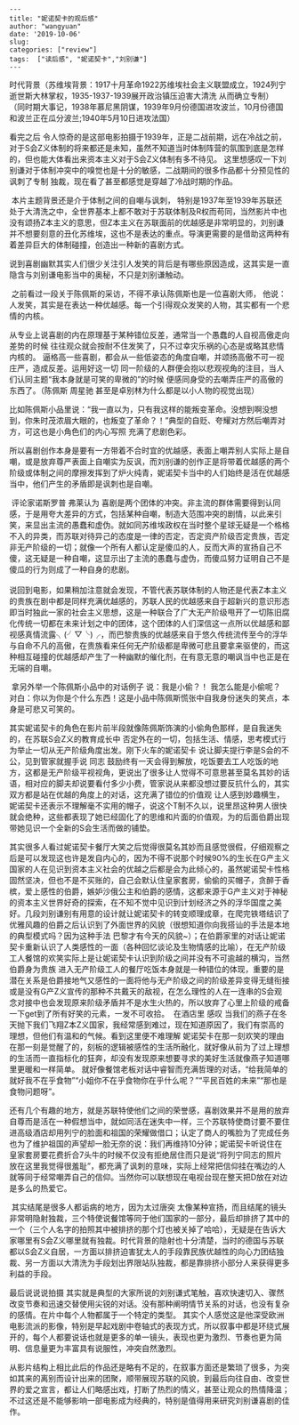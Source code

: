 ```
---
title: "妮诺契卡的观后感"
author: "wangyuan"
date: '2019-10-06'
slug: 
categories: ["review"]
tags:  ["读后感", "妮诺契卡","刘别谦"]
---
```

时代背景（苏维埃背景：1917十月革命1922苏维埃社会主义联盟成立，1924列宁逝世斯大林掌权，1935-1937-1939展开政治镇压迫害大清洗 从而确立专制）
（同时期大事记，1938年慕尼黑阴谋，1939年9月份德国进攻波兰，10月份德国和波兰正在瓜分波兰;1940年5月10日进攻法国）

看完之后
        令人惊奇的是这部电影拍摄于1939年，正是二战前期，远在冷战之前，对于S会Z义体制的将来都还是未知，虽然不知道当时体制阵营的氛围到底是怎样的，但也能大体看出来资本主义对于S会Z义体制有多不待见。
        这里想感叹一下刘别谦对于体制冲突中的嗅觉也是十分的敏感，二战期间的很多作品都十分预见性的讽刺了专制 独裁，现在看了甚至都感觉是穿越了冷战时期的作品。

​        本片主题背景还是介于体制之间的自嘲与讽刺， 特别是1937年至1939年苏联还处于大清洗之中，全世界基本上都不敢对于苏联体制及R权而苟同，当然影片中也没有颂扬Z本主义的意思，但Z本主义在苏联面前的优越感是非常明显的，刘别谦并不想要刻意的丑化苏维埃，这也不是表达的重点。导演更需要的是借助这两种有着差异巨大的体制碰撞，创造出一种新的喜剧方式。

​        说到喜剧幽默其实人们很少关注引人发笑的背后是有哪些原因造成，这其实是一直隐含与刘别谦电影当中的奥秘，不只是刘别谦触动。

​        之前看过一段关于陈佩斯的采访，不得不承认陈佩斯也是一位喜剧大师，
​        他说：人发笑，其实是在表达一种优越感。每一个引得观众发笑的人物，其实都有一个悲情的内核。

​        从专业上说喜剧的内在原理基于某种错位反差，通常当一个愚蠢的人自视高傲走向差势的时候 往往观众就会按耐不住发笑了，只不过幸灾乐祸的心态是或略其悲情内核的。
​       逼格高一些喜剧，都会从一些低姿态的角度自嘲，并颂扬高傲不可一视庄严，造成反差。运用好这一切 同一阶级的人群便会抱以悲观视角的注目，当人们认同主题“我本身就是可笑的卑微的”的时候 便感同身受的去嘲弄庄严的高傲的东西了。（陈佩斯 周星驰 甚至是卓别林为什么都是以小人物的视觉出现）

​        比如陈佩斯小品里说：“我一直以为，只有我这样的能叛变革命。没想到啊没想到，你朱时茂浓眉大眼的，也叛变了革命？！”典型的自贬、夸耀对方然后嘲弄对方，可这也是小角色们的内心写照 充满了悲剧色彩。

​       所以喜剧创作本身是要有一方带着不合时宜的优越感，表面上嘲弄别人实际上是自嘲，或是放弃尊严表面上自嘲实为反讽，而刘别谦的创作正是将带着优越感的两个阶级或体制之间的摩擦发挥到了炉火纯青，妮诺契卡当中的人们始终是活在优越感当中，他们产生的矛盾即是讽刺也是自嘲。

​       评论家诺斯罗普 弗莱认为 喜剧是两个团体的冲突。非主流的群体需要得到认同感，于是用夸大差异的方式，包括某种自嘲，制造大范围冲突的剧情，以此来引笑，来显出主流的愚蠢和虚伪。就如同苏维埃政权在当时整个星球无疑是一个格格不入的异类，而苏联对待异己的态度是一律的否定，否定资产阶级否定贵族，否定非无产阶级的一切；就像一个所有人都认定是傻瓜的人，反而大声的宣扬自己不傻，这无疑是一种自嘲，这显示出了主流的愚蠢与虚伪，而傻瓜努力证明自己不是傻瓜的行为则成了一种自身的悲剧。
​     
​     
​        说回到电影，如果稍加注意就会发现，不管代表苏联体制的人物还是代表Z本主义的贵族在剧中都是同样充满优越感的，苏联人民的优越感来自于超新兴的意识形态即当时独此一家的社会主义思想，这是一种联合了广大无产阶级甩开了一切陈旧腐化传统一切都在未来计划之中的团体，这个团体的人们深信这一点所以优越感和鄙视感真情流露╮(╯▽╰)╭，而巴黎贵族的优越感来自于悠久传统流传至今的浮华与自命不凡的高傲，在贵族看来任何无产阶级都是卑微可悲且要拿来驱使的，而这种相互碰撞的优越感却产生了一种幽默的催化剂，在有意无意的嘲讽当中也正是在无端的自嘲。

​        拿另外举一个陈佩斯小品中的对话例子 说：我是小偷？！ 我怎么能是小偷呢？ 对白：你以为你是个什么东西！这是小品中陈佩斯慌张中自我身份迷失的笑点，本身是可悲又可笑的。

​        其实妮诺契卡的角色在影片前半段就像陈佩斯饰演的小偷角色那样，是自我迷失的，在苏联S会Z义的教育成长中 否定外在的一切，包括生活、情感，思考模式行为举止一切从无产阶级角度出发。
​        刚下火车的妮诺契卡 说让脚夫提行李是S会的不公，见到管家就握手说 同志 鼓励终有一天会得到解放，吃饭要去工人吃饭的地方，这都是无产阶级平视视角，更说出了很多让人觉得不可意思甚至莫名其妙的话语，
​        相对应的脚夫却说要看付多少小费，管家说从来都没想过要反抗什么的，其实双方都是站在优越的角度上的对话，这充满了错位的价值观 让人感到妙趣横生，妮诺契卡还表示不理解毫不实用的帽子，说这个T制不久以，说里昂这种男人很快就会绝种，这些都表现了她已经固化了的思维和片面的价值观，为的后面伯爵出现带她见识一个全新的S会生活而做的铺垫。

​        其实很多人看过妮诺契卡餐厅大笑之后觉得很莫名其妙而且感觉很假，仔细观察之后是可以发现这也许是发自内心的，因为不得不说那个时候90%的生长在G产主义国家的人在见识到资本主义社会的优越之后都是会为此倾心的，虽然妮诺契卡性格固然坚决，但也不是不买账的，自己会默认住皇家套房，偷偷的买帽子，贪醉于香槟，爱上感性的伯爵，嫉妒沙俄公主和伯爵的感情，这都来源于G产主义对于神秘的资本主义世界好奇的探索，在不知不觉中见识到计划经济之外的浮华国度之美好。
​        几段刘别谦别有用意的设计就让妮诺契卡的转变顺理成章，在爬完铁塔结识了优雅风趣的伯爵之后认识到了外面世界的风貌（很想知道你向我搭讪的手法是本地的典型模式吗？因为这种手法 巴黎才有今天的风貌~）；在伯爵家里的对话让妮诺契卡重新认识了人类感性的一面（各种回忆谈论及生物情感的比喻），在无产阶级工人餐馆的欢笑实际上是让妮诺契卡认识到阶级之间并没有不可逾越的横沟，
​        当然伯爵身为贵族 进入无产阶级工人的餐厅吃饭本身就是一种错位的体现，重要的是潜在关系是伯爵接地气又感性的一面将他与无产阶级之间的阶级差异变得无缝衔接或是没有G产Z义宣传的那种不共戴天的敌视，在怎么理性的人在一连串的S会观念对接中也会发现原来阶级矛盾并不是水生火热的，所以放弃了心里上阶级的戒备 一下get到了所有好笑的元素，一发不可收拾。
​           在酒店里 感叹 当我们的燕子在冬天抛下我们飞翔Z本Z义国家，我经常感到难过，现在知道原因了，我们有崇高的理想，但他们有温和的气候。看到这里便不难理解 妮诺契卡在那一刻欢笑的理由 在那一刻是觉醒了的，刻板的逻辑被感性的生活所融化，就好像从前为了过上理想的生活而一直指标化的狂奔，却没有发现原来想要寻求的美好生活就像燕子知道哪里更暖和一样简单。
就好像餐馆老板对话中睿智而充满哲理的对话，“给我简单的就好我不在乎食物”“小姐你不在乎食物你在乎什么呢？”“平民百姓的未来”“那也是食物问题呀”。

​        还有几个有趣的地方，就是苏联特使他们之间的荣誉感，喜剧效果并不是用的放弃自尊而是活在一种假想当中，就如同活在迷失中一样，三个苏联特使商讨要不要住进高级酒店却用列宁的脸面和祖国的荣耀做借口；认定了商人的嘴脸为了完成任务也为了维护祖国的声望却一脸无奈的说：我们再维持10分钟；妮诺契卡听说住在皇家套房要花费折合7头牛的时候不仅没有拒绝居住而只是说“将列宁同志的照片放在这里我觉得很羞耻”，都充满了讽刺的意味，实际上经常把信仰挂在嘴边的人就等同于经常嘲弄自己的信仰。当然你可以联想现在电视台现在整天把D放在对边是多么的热爱它。

​        其实结尾是很多人都诟病的地方，因为太过唐突 太像某种宣扬，而且结尾的镜头非常明隐射独裁，三个特使说餐馆等同于他们国家的一部分，最后却排挤了其中的一个（三个人名字的拍照其中被排挤的那个灯也被关掉了哈哈），无疑是在告诉大家哪里有S会Z义哪里就有独裁。时代背景的隐射也十分清楚，当时的德国与苏联都以S会Z义自居，一方面以排挤迫害犹太人的手段靠民族优越性的向心力团结独裁、另一方面以大清洗为手段划出界限站队独裁，都是靠排挤小部分人来获得更多利益的手段。


最后说说说拍摄
        其实就是典型的大家所说的刘别谦式笔触，喜欢快速切入、骤然改变节奏和迅速交替使用尖锐的对话。没有那种阐明情节关系的对话，也没有复杂的感情。在片中每个人物都属于一个特定的类型。 其实个人感觉这是他深受欧洲电影流派的影像，特别是早起戏剧中卷轴式的表现方式，所以叙事中都是环绕式展开的，每个人都要说话也就是更多的单一镜头，表现也更为激烈、节奏也更为简明、信息量更为丰富具有说服性，冲突自然激烈。
         

​        从影片结构上相比此后的作品还是略有不足的，在叙事方面还是繁琐了很多，为突如其来的离别而设计出来的团聚，顺带展现苏联的风貌，到最后向往自由、改变世界的爱之宣言，都让人们略感出戏，打断了热烈的情义，甚至让观众的热情降温；不过这还是不能够影响一部电影成为经典的，特别是值得用来研究刘别谦喜剧的佳作。  